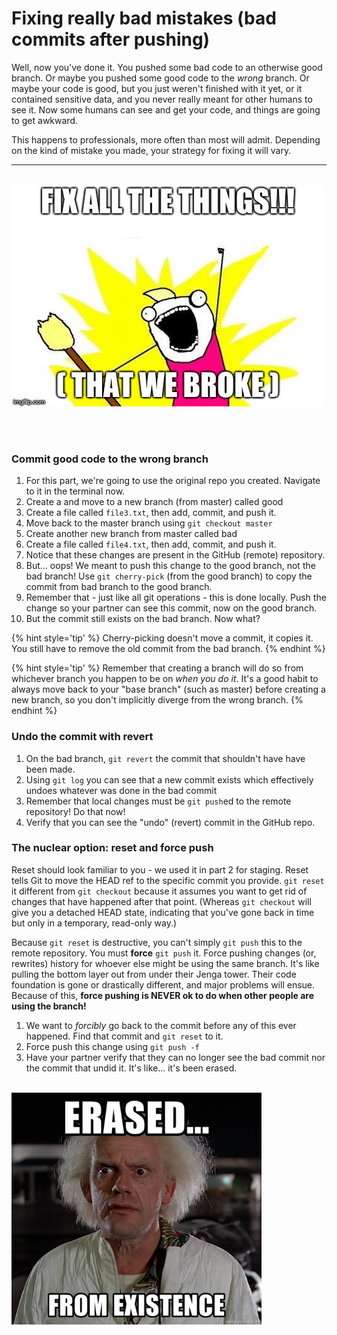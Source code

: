 # Fixing really bad mistakes (bad commits after pushing)
Well, now you've done it.  You pushed some bad code to an otherwise good branch.  Or maybe you pushed some good code to the *wrong* branch.  Or maybe your code is good, but you just weren't finished with it yet, or it contained sensitive data, and you never really meant for other humans to see it.  Now some humans can see and get your code, and things are going to get awkward.

This happens to professionals, more often than most will admit.  Depending on the kind of mistake you made, your strategy for fixing it will vary.

<hr><br>

<div>
    <img src="4-meme.jpg">
</div>

<br><br>

### Commit good code to the wrong branch
1. For this part, we're going to use the original repo you created.  Navigate to it in the terminal now.
1. Create a and move to a new branch (from master) called good
1. Create a file called `file3.txt`, then add, commit, and push it.
1. Move back to the master branch using `git checkout master`
1. Create another new branch from master called bad
1. Create a file called `file4.txt`, then add, commit, and push it.
1. Notice that these changes are present in the GitHub (remote) repository.
1. But... oops!  We meant to push this change to the good branch, not the bad branch!  Use `git cherry-pick` (from the good branch) to copy the commit from bad branch to the good branch.
1. Remember that - just like all git operations - this is done locally.  Push the change so your partner can see this commit, now on the good branch.
1. But the commit still exists on the bad branch.  Now what?

{% hint style='tip' %}
Cherry-picking doesn't move a commit, it copies it.  You still have to remove the old commit from the bad branch.
{% endhint %}

{% hint style='tip' %}
Remember that creating a branch will do so from whichever branch you happen to be on *when you do it*.  It's a good habit to always move back to your "base branch" (such as master) before creating a new branch, so you don't implicitly diverge from the wrong branch.
{% endhint %}

### Undo the commit with revert
1. On the bad branch, `git revert` the commit that shouldn't have have been made.
1. Using `git log` you can see that a new commit exists which effectively undoes whatever was done in the bad commit
1. Remember that local changes must be `git push`ed to the remote repository!  Do that now!
1. Verify that you can see the "undo" (revert) commit in the GitHub repo.

### The nuclear option: reset and force push

Reset should look familiar to you - we used it in part 2 for staging.  Reset tells Git to move the HEAD ref to the specific commit you provide.  `git reset` it different from `git checkout` because it assumes you want to get rid of changes that have happened after that point.  (Whereas `git checkout` will give you a detached HEAD state, indicating that you've gone back in time but only in a temporary, read-only way.)

Because `git reset` is destructive, you can't simply `git push` this to the remote repository.  You must **force** `git push` it.  Force pushing changes (or, rewrites) history for whoever else might be using the same branch.  It's like pulling the bottom layer out from under their Jenga tower.  Their code foundation is gone or drastically different, and major problems will ensue.  Because of this, **force pushing is NEVER ok to do when other people are using the branch!**  

1. We want to *forcibly* go back to the commit before any of this ever happened.  Find that commit and `git reset` to it.
2. Force push this change using `git push -f`
3. Have your partner verify that they can no longer see the bad commit nor the commit that undid it.  It's like... it's been erased.
<br><br>
<div>
    <img src="erased-from-existence.jpg" width="400px">
</div>
